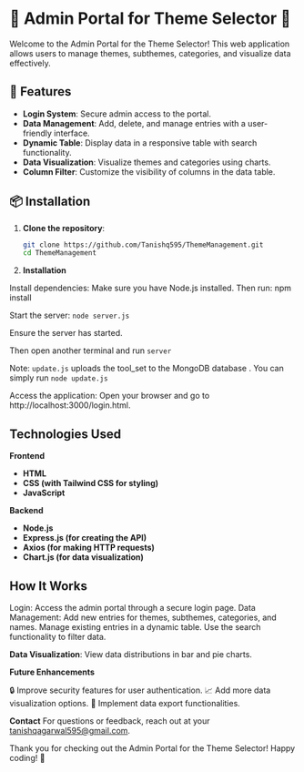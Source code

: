 # 🎉 Admin Portal for Theme Selector 🎨

Welcome to the Admin Portal for the Theme Selector! This web application allows users to manage themes, subthemes, categories, and visualize data effectively.

## 🚀 Features

- **Login System**: Secure admin access to the portal.
- **Data Management**: Add, delete, and manage entries with a user-friendly interface.
- **Dynamic Table**: Display data in a responsive table with search functionality.
- **Data Visualization**: Visualize themes and categories using charts.
- **Column Filter**: Customize the visibility of columns in the data table.

## 📦 Installation

1. **Clone the repository**:
   ```bash
   git clone https://github.com/Tanishq595/ThemeManagement.git
   cd ThemeManagement

2. **Installation**

Install dependencies: Make sure you have Node.js installed. Then run:
npm install


Start the server:
```node server.js```

Ensure the server has started. 

Then open another terminal and run ```server```


Note: ```update.js``` uploads the tool_set to the MongoDB database . You can simply run ```node update.js```

Access the application:   Open your browser and go to http://localhost:3000/login.html.


## Technologies Used
**Frontend**

- **HTML**
- **CSS (with Tailwind CSS for styling)**
- **JavaScript**

**Backend**

- **Node.js**
- **Express.js (for creating the API)**
- **Axios (for making HTTP requests)**
- **Chart.js (for data visualization)**

## How It Works

Login: Access the admin portal through a secure login page.
Data Management:
Add new entries for themes, subthemes, categories, and names.
Manage existing entries in a dynamic table.
Use the search functionality to filter data.


**Data Visualization**: View data distributions in bar and pie charts.

**Future Enhancements**

🔒 Improve security features for user authentication.
📈 Add more data visualization options.
📅 Implement data export functionalities.


**Contact**
For questions or feedback, reach out at your tanishqagarwal595@gmail.com.

Thank you for checking out the Admin Portal for the Theme Selector! Happy coding! 🚀
